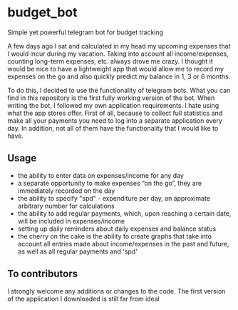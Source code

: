 # budget_bot
Simple yet powerful telegram bot for budget tracking

A few days ago I sat and calculated in my head my upcoming expenses that I would incur during my vacation. Taking into account all income/expenses, counting long-term expenses, etc. always drove me crazy. I thought it would be nice to have a lightweight app that would allow me to record my expenses on the go and also quickly predict my balance in 1, 3 or 6 months.

To do this, I decided to use the functionality of telegram bots. What you can find in this repository is the first fully working version of the bot. When writing the bot, I followed my own application requirements. I hate using what the app stores offer. First of all, because to collect full statistics and make all your payments you need to log into a separate application every day. In addition, not all of them have the functionality that I would like to have.

## Usage
- the ability to enter data on expenses/income for any day 
- a separate opportunity to make expenses “on the go”, they are immediately recorded on the day
- the ability to specify "spd" - expenditure per day, an approximate arbitrary number for calculations
- the ability to add regular payments, which, upon reaching a certain date, will be included in expenses/income
- setting up daily reminders about daily expenses and balance status
- the cherry on the cake is the ability to create graphs that take into account all entries made about income/expenses in the past and future, as well as all regular payments and 'spd'

## To contributors
I strongly welcome any additions or changes to the code. The first version of the application I downloaded is still far from ideal
